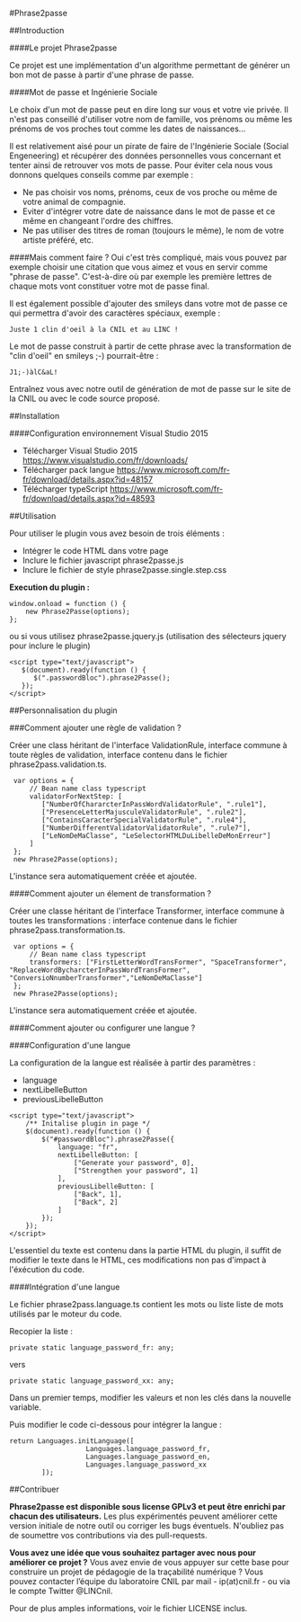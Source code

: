 ﻿#Phrase2passe

##Introduction

####Le projet Phrase2passe

Ce projet est une implémentation d'un algorithme permettant de générer un bon mot de passe à partir d'une phrase de passe.

####Mot de passe et Ingénierie Sociale

Le choix d'un mot de passe peut en dire long sur vous et votre vie privée. Il n'est pas conseillé d'utiliser votre nom de famille, vos prénoms ou même les prénoms de vos proches tout comme les dates de naissances...

Il est relativement aisé pour un pirate de faire de l'Ingénierie Sociale (Social Engeneering) et récupérer des données personnelles vous concernant et tenter ainsi de retrouver vos mots de passe. Pour éviter cela nous vous donnons quelques conseils comme par exemple :

- Ne pas choisir vos noms, prénoms, ceux de vos proche ou même de votre animal de compagnie.
- Eviter d'intégrer votre date de naissance dans le mot de passe et ce même en changeant l'ordre des chiffres.
- Ne pas utiliser des titres de roman (toujours le même), le nom de votre artiste préféré, etc.

####Mais comment faire ?
Oui c'est très compliqué, mais vous pouvez par exemple choisir une citation que vous aimez et vous en servir comme "phrase de passe". C'est-à-dire où par exemple les première lettres de chaque mots vont constituer votre mot de passe final.

Il est également possible d'ajouter des smileys dans votre mot de passe ce qui permettra d'avoir des caractères spéciaux, exemple :

```
Juste 1 clin d'oeil à la CNIL et au LINC !
```

Le mot de passe construit à partir de cette phrase avec la transformation de "clin d'oeil" en smileys ;-) pourrait-être :

```
J1;-)àlC&aL!
```
Entraînez vous avec notre outil de génération de mot de passe sur le site de la CNIL ou avec le code source proposé.

##Installation

####Configuration environnement Visual Studio 2015

- Télécharger Visual Studio 2015 https://www.visualstudio.com/fr/downloads/
- Télécharger pack langue https://www.microsoft.com/fr-fr/download/details.aspx?id=48157
- Télécharger typeScript https://www.microsoft.com/fr-fr/download/details.aspx?id=48593

##Utilisation

Pour utiliser le plugin vous avez besoin de trois éléments :

- Intégrer le code HTML dans votre page
- Inclure le fichier javascript phrase2passe.js
- Inclure le fichier de style phrase2passe.single.step.css

**Execution du plugin :**

```
window.onload = function () {
    new Phrase2Passe(options);
};
```

ou si vous utilisez phrase2passe.jquery.js (utilisation des sélecteurs jquery pour inclure le plugin)
```
<script type="text/javascript">
   $(document).ready(function () {
      $(".passwordBloc").phrase2Passe();
   });
</script>
```

##Personnalisation du plugin

###Comment ajouter une règle de validation ?

Créer une class héritant de l'interface ValidationRule, interface commune à toute règles de validation, interface contenu dans le fichier phrase2pass.validation.ts.
```
 var options = {
     // Bean name class typescript
     validatorForNextStep: [
        ["NumberOfChararcterInPassWordValidatorRule", ".rule1"],
        ["PresenceLetterMajusculeValidatorRule", ".rule2"],
        ["ContainsCaracterSpecialValidatorRule", ".rule4"],
        ["NumberDifferentValidatorValidatorRule", ".rule7"],
		["LeNomDeMaClasse", "LeSelectorHTMLDuLibelleDeMonErreur"]
     ]
 };
 new Phrase2Passe(options);
```
L'instance sera automatiquement créée et ajoutée.
	 
####Comment ajouter un élement de transformation ?

Créer une classe héritant de l'interface Transformer, interface commune à toutes les transformations : interface contenue dans le fichier phrase2pass.transformation.ts.
```
 var options = {
     // Bean name class typescript
     transformers: ["FirstLetterWordTransFormer", "SpaceTransformer", "ReplaceWordBycharcterInPassWordTransFormer", "ConversioNnumberTransformer","LeNomDeMaClasse"]
 };
 new Phrase2Passe(options);
```
L'instance sera automatiquement créée et ajoutée.

####Comment ajouter ou configurer une langue ?

####Configuration d'une langue

La configuration de la langue est réalisée à partir des paramètres :

- language
- nextLibelleButton
- previousLibelleButton

```
<script type="text/javascript">
    /** Initalise plugin in page */
    $(document).ready(function () {
        $("#passwordBloc").phrase2Passe({
            language: "fr",
            nextLibelleButton: [
                ["Generate your password", 0],
                ["Strengthen your password", 1]
            ],
            previousLibelleButton: [
                ["Back", 1],
                ["Back", 2]
            ]
        });
    });
</script>
```

L'essentiel du texte est contenu dans la partie HTML du plugin, il suffit de modifier le texte dans le HTML, ces modifications non pas d'impact à l'éxécution du code.

####Intégration d'une langue

Le fichier phrase2pass.language.ts contient les mots ou liste liste de mots utilisés par le moteur du code.

Recopier la liste :
```
private static language_password_fr: any;
```
vers 
```
private static language_password_xx: any;
```

Dans un premier temps, modifier les valeurs et non les clés dans la nouvelle variable.

Puis modifier le code ci-dessous pour intégrer la langue :
```
return Languages.initLanguage([
                   Languages.language_password_fr,
                   Languages.language_password_en,
				   Languages.language_password_xx
        ]);
```

##Contribuer

**Phrase2passe est disponible sous license GPLv3 et peut être enrichi par chacun des utilisateurs.** Les plus expérimentés peuvent améliorer cette version initiale de notre outil ou corriger les bugs éventuels. N'oubliez pas de soumettre vos contributions via des pull-requests.

**Vous avez une idée que vous souhaitez partager avec nous pour améliorer ce projet ?** Vous avez envie de vous appuyer sur cette base pour construire un projet de pédagogie de la traçabilité numérique ? Vous pouvez contacter l’équipe du laboratoire CNIL par mail - ip(at)cnil.fr - ou via le compte Twitter @LINCnil.

Pour de plus amples informations, voir le fichier LICENSE inclus.
